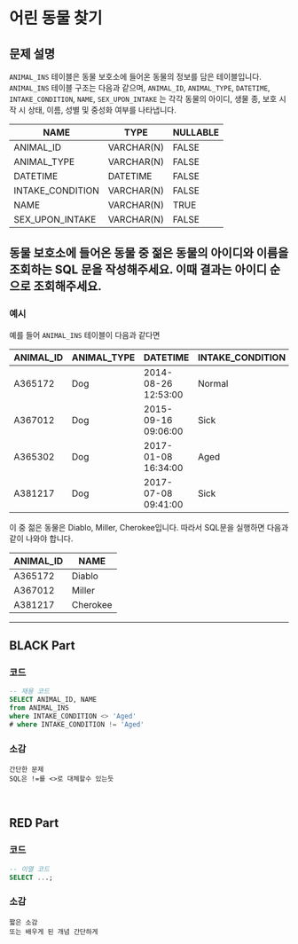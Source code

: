 # 어린 동물 찾기

## 문제 설명

`ANIMAL_INS` 테이블은 동물 보호소에 들어온 동물의 정보를 담은 테이블입니다. `ANIMAL_INS` 테이블 구조는 다음과 같으며, `ANIMAL_ID`, `ANIMAL_TYPE`, `DATETIME`, `INTAKE_CONDITION`, `NAME`, `SEX_UPON_INTAKE` 는 각각 동물의 아이디, 생물 종, 보호 시작 시 상태, 이름, 성별 및 중성화 여부를 나타냅니다.

| NAME             | TYPE        | NULLABLE |
|------------------|-------------|----------|
| ANIMAL_ID        | VARCHAR(N)   | FALSE    |
| ANIMAL_TYPE      | VARCHAR(N)   | FALSE    |
| DATETIME         | DATETIME     | FALSE    |
| INTAKE_CONDITION | VARCHAR(N)   | FALSE    |
| NAME             | VARCHAR(N)   | TRUE     |
| SEX_UPON_INTAKE  | VARCHAR(N)   | FALSE    |

## 동물 보호소에 들어온 동물 중 젊은 동물의 아이디와 이름을 조회하는 SQL 문을 작성해주세요. 이때 결과는 아이디 순으로 조회해주세요.

### 예시

예를 들어 `ANIMAL_INS` 테이블이 다음과 같다면

| ANIMAL_ID | ANIMAL_TYPE | DATETIME           | INTAKE_CONDITION | NAME      | SEX_UPON_INTAKE |
|-----------|-------------|--------------------|------------------|-----------|-----------------|
| A365172   | Dog         | 2014-08-26 12:53:00| Normal           | Diablo    | Neutered Male    |
| A367012   | Dog         | 2015-09-16 09:06:00| Sick             | Miller    | Neutered Male    |
| A365302   | Dog         | 2017-01-08 16:34:00| Aged             | Minnie    | Spayed Female    |
| A381217   | Dog         | 2017-07-08 09:41:00| Sick             | Cherokee  | Neutered Male    |

이 중 젊은 동물은 Diablo, Miller, Cherokee입니다. 따라서 SQL문을 실행하면 다음과 같이 나와야 합니다.

| ANIMAL_ID | NAME      |
|-----------|-----------|
| A365172   | Diablo    |
| A367012   | Miller    |
| A381217   | Cherokee  |




---

## BLACK Part

### 코드
```sql
-- 재용 코드
SELECT ANIMAL_ID, NAME
from ANIMAL_INS
where INTAKE_CONDITION <> 'Aged'
# where INTAKE_CONDITION != 'Aged'
```
### 소감
```plaintext
간단한 문제
SQL은 !=를 <>로 대체할수 있는듯
```

<br/>


## RED Part

### 코드
```sql
-- 이열 코드
SELECT ...;
```
### 소감
```plaintext
짧은 소감
또는 배우게 된 개념 간단하게
```